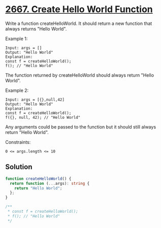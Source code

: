 # [2667. Create Hello World Function](https://leetcode.com/problems/create-hello-world-function/)

Write a function createHelloWorld. It should return a new function that always returns "Hello World".

Example 1:

```
Input: args = []
Output: "Hello World"
Explanation:
const f = createHelloWorld();
f(); // "Hello World"
```

The function returned by createHelloWorld should always return "Hello World".

Example 2:

```
Input: args = [{},null,42]
Output: "Hello World"
Explanation:
const f = createHelloWorld();
f({}, null, 42); // "Hello World"
```

Any arguments could be passed to the function but it should still always return "Hello World".

Constraints:

```
0 <= args.length <= 10
```

## Solution

```ts
function createHelloWorld() {
  return function (...args): string {
    return "Hello World";
  };
}

/**
 * const f = createHelloWorld();
 * f(); // "Hello World"
 */
```
